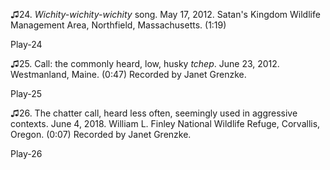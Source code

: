 ♫24. *Wichity-wichity-wichity* song. May 17, 2012. Satan\'s Kingdom
Wildlife Management Area, Northfield, Massachusetts. (1:19)

Play-24

♫25. Call: the commonly heard, low, husky *tchep*. June 23, 2012.
Westmanland, Maine. (0:47) Recorded by Janet Grenzke.

Play-25

♫26. The chatter call, heard less often, seemingly used in aggressive
contexts. June 4, 2018. William L. Finley National Wildlife Refuge,
Corvallis, Oregon. (0:07) Recorded by Janet Grenzke.

Play-26

